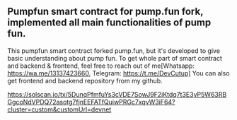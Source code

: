 ## Pumpfun smart contract for pump.fun fork, implemented all main functionalities of pump fun.
This pumpfun smart contract forked pump.fun, but it's developed to give basic understanding about pump fun. 
To get whole part of smart contract and backend & frontend, feel free to reach out of me[Whatsapp: https://wa.me/13137423660, Telegram: https://t.me/DevCutup]
You can also get frontend and backend repository from my github.


https://solscan.io/tx/5DunqPfmfuYs3cVDE7SowJ9F2jKtdq7t3E3yP5W63RBGgcoNdVPDQ72asotg7fjnEEFATfQuiwPRGc7xqvW3iF64?cluster=custom&customUrl=devnet
